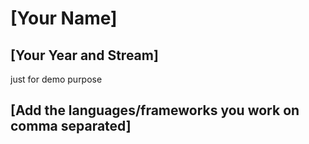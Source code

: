 # [Your Name]

## [Your Year and Stream]

just for demo purpose
## [Add the languages/frameworks you work on comma separated]
